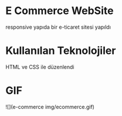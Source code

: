 # E Commerce WebSite
responsive yapıda bir e-ticaret sitesi yapıldı

# Kullanılan Teknolojiler
HTML ve CSS ile düzenlendi

# GIF

![](e-commerce img/ecommerce.gif)